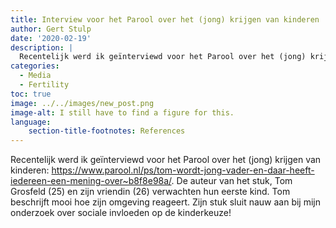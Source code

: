 ```yaml
---
title: Interview voor het Parool over het (jong) krijgen van kinderen
author: Gert Stulp
date: '2020-02-19'
description: |
  Recentelijk werd ik geïnterviewd voor het Parool over het (jong) krijgen van kinderen: https://www.parool.nl/ps/tom-wordt-jong-vader-en-daar-heeft-iedereen-een-mening-over~b8f8e98a/. De auteur van het stuk, Tom Grosfeld (25) en zijn vriendin (26) verwachten hun eerste kind. Tom beschrijft mooi hoe zijn omgeving reageert. Zijn stuk sluit nauw aan bij mijn onderzoek over sociale invloeden op de kinderkeuze!
categories:
  - Media
  - Fertility
toc: true
image: ../../images/new_post.png
image-alt: I still have to find a figure for this. 
language: 
    section-title-footnotes: References
---
```


Recentelijk werd ik geïnterviewd voor het Parool over het (jong) krijgen van kinderen: https://www.parool.nl/ps/tom-wordt-jong-vader-en-daar-heeft-iedereen-een-mening-over~b8f8e98a/. De auteur van het stuk, Tom Grosfeld (25) en zijn vriendin (26) verwachten hun eerste kind. Tom beschrijft mooi hoe zijn omgeving reageert. Zijn stuk sluit nauw aan bij mijn onderzoek over sociale invloeden op de kinderkeuze!